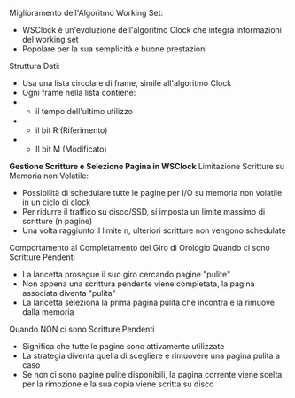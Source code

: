 Miglioramento dell'Algoritmo Working Set:
- WSClock è un'evoluzione dell'algoritmo Clock che integra informazioni del working set
- Popolare per la sua semplicità e buone prestazioni

Struttura Dati:
- Usa una lista circolare di frame, simile all'algoritmo Clock
- Ogni frame nella lista contiene:
- - il tempo dell'ultimo utilizzo
- - il bit R (Riferimento)
- - Il bit M (Modificato)

**Gestione Scritture e Selezione Pagina in WSClock**
Limitazione Scritture su Memoria non Volatile:
- Possibilità di schedulare tutte le pagine per I/O su memoria non volatile in un ciclo di clock
- Per ridurre il traffico su disco/SSD, si imposta un limite massimo di scritture (n pagine)
- Una volta raggiunto il limite n, ulteriori scritture non vengono schedulate

Comportamento al Completamento del Giro di Orologio
Quando ci sono Scritture Pendenti
- La lancetta prosegue il suo giro cercando pagine "pulite"
- Non appena una scrittura pendente viene completata, la pagina associata diventa "pulita"
- La lancetta seleziona la prima pagina pulita che incontra e la rimuove dalla memoria

Quando NON ci sono Scritture Pendenti
- Significa che tutte le pagine sono attivamente utilizzate 
- La strategia diventa quella di scegliere e rimuovere una pagina pulita a caso
- Se non ci sono pagine pulite disponibili, la pagina corrente viene scelta per la rimozione e la sua copia viene scritta su disco

